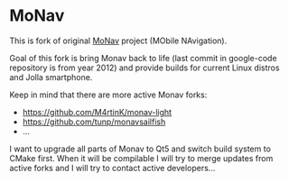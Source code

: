 # MoNav

This is fork of original [MoNav](https://code.google.com/p/robertvoigt-monav) project (MObile NAvigation).

Goal of this fork is bring Monav back to life (last commit in google-code repository is from year 2012) 
and provide builds for current Linux distros and Jolla smartphone.

Keep in mind that there are more active Monav forks:

 - https://github.com/M4rtinK/monav-light
 - https://github.com/tunp/monavsailfish
 - ...

I want to upgrade all parts of Monav to Qt5 and switch build system to CMake first. 
When it will be compilable I will try to merge updates from active forks 
and I will try to contact active developers...
